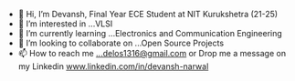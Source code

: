 - 👋 Hi, I’m Devansh, Final Year ECE Student at NIT Kurukshetra (21-25)
- 👀 I’m interested in ...VLSI
- 🌱 I’m currently learning ...Electronics and Communication Engineering
- 💞️ I’m looking to collaborate on ...Open Source Projects
- 📫 How to reach me ...delos1316@gmail.com or Drop me a message on my Linkedin www.linkedin.com/in/devansh-narwal

<!---
delosdiago/delosdiago is a ✨ special ✨ repository because its `README.md` (this file) appears on your GitHub profile.
You can click the Preview link to take a look at your changes.
--->
